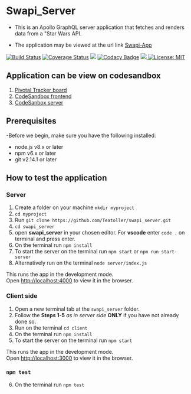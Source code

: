# Swapi_Server

- This is an Apollo GraphQL server application that fetches and renders data from a "Star Wars API.

- The application may be viewed at the url link [Swapi-App](https://yeuxx.csb.app/)

[![Build Status](https://travis-ci.org/Teatoller/swapi_server.svg?branch=develop)](https://travis-ci.org/Teatoller/swapi_server)
[![Coverage Status](https://coveralls.io/repos/github/Teatoller/swapi_server/badge.svg?branch=ch-add-coveralls-178196275)](https://coveralls.io/github/Teatoller/swapi_server?branch=ch-add-coveralls-178196275)
<a href="https://codeclimate.com/github/Teatoller/swapi_server/maintainability"><img src="https://api.codeclimate.com/v1/badges/1febb137158335774a5b/maintainability" /></a> [![Codacy Badge](https://app.codacy.com/project/badge/Grade/e45fb95388ef4f6ea3f7432b771d45f6)](https://www.codacy.com/gh/Teatoller/swapi_server/dashboard?utm_source=github.com&amp;utm_medium=referral&amp;utm_content=Teatoller/swapi_server&amp;utm_campaign=Badge_Grade)
<a href="https://codeclimate.com/github/Teatoller/swapi_server/test_coverage"><img src="https://api.codeclimate.com/v1/badges/1febb137158335774a5b/test_coverage" /> </a>[![License: MIT](https://img.shields.io/badge/License-MIT-yellow.svg)](https://opensource.org/licenses/MIT)

## Application can be view on codesandbox

1. [Pivotal Tracker board](https://www.pivotaltracker.com/projects/2496277)
2. [CodeSandbox frontend](https://codesandbox.io/s/swapi-frontstevenennis-yeuxx)
3. [CodeSanbox server](https://codesandbox.io/s/swapi-serverstevenennis-zll44)

## Prerequisites

-Before we begin, make sure you have the following installed:

- node.js v8.x or later
- npm v6.x or later
- git v2.14.1 or later

## How to test the application

### Server

1. Create a folder on your machine `mkdir myproject`
2. `cd myproject`
3. Run `git clone https://github.com/Teatoller/swapi_server.git`
4. `cd swapi_server`
5. open **swapi_server** in your chosen editor. For **vscode** enter `code .` on terminal and press enter.
6. On the terminal run `npm install`
7. To start the server on the terminal run `npm start` or `npm run start-server`
8. Alternatively run on the terminal `node server/index.js`

This runs the app in the development mode.<br />
Open [http://localhost:4000](http://localhost:4000) to view it in the browser.

### Client side

1. Open a new terminal tab at the `swapi_server` folder.
2. Follow the **Steps 1-5** _as in server side_ **ONLY** if you have not already done so.
3. Run on the terminal `cd client`
4. On the terminal run `npm install`
5. To start the server on the terminal run `npm start`

This runs the app in the development mode.<br />
Open [http://localhost:3000](http://localhost:3000) to view it in the browser.

### `npm test`

6. On the terminal run `npm test`

